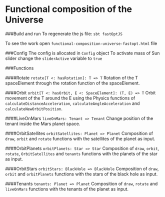 # Functional composition of the Universe

###Build and run
To regenerate the js file: `sbt fastOptJS`

To see the work open `functional-composition-universe-fastopt.html` file

###Config
The config is allocated in `Config` object
To activate mass of Sun slider change the `sliderActive` variable to `true`

###Functions

####Rotate `rotate[T <: hasRotation]: T => T`
Rotation of the T spaceElement through the rotation function of the spaceElement.

####Orbit `orbit[T <: hasOrbit, E <: SpaceElement]: (T, E) => T`
Orbit movement of the T around the E using the Physics functions of `calculateDistanceAcceleration`, `calculateAngleAcceleration` and `calculateNewOrbitPosition`.

####LiveOnMars `liveOnMars: Tenant => Tenant`
Change position of the tenant inside the Mars planet space.

####OrbitSatellites `orbitSatellites: Planet => Planet`
Composition of `draw`, `orbit` and `rotate` functions with the satellites of the planet as input.

####OrbitPlanets `orbitPlanets: Star => Star` 
Composition of `draw`, `orbit`, `rotate`, `OrbitSatellites` and `tenants` functions with the planets of the star as input.

####OrbitStars `orbitStars: BlackHole => BlackHole`
Composition of `draw`, `orbit` and `orbitPlanets` functions with the stars of the black hole as input.

####Tenants `tenants: Planet => Planet`
Composition of `draw`, `rotate` and `liveOnMars` functions with the tenants of the planet as input.
